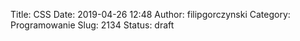 Title: CSS
Date: 2019-04-26 12:48
Author: filipgorczynski
Category: Programowanie
Slug: 2134
Status: draft


